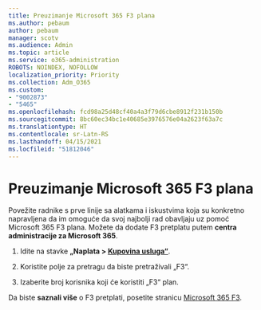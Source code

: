 ```yaml
---
title: Preuzimanje Microsoft 365 F3 plana
ms.author: pebaum
author: pebaum
manager: scotv
ms.audience: Admin
ms.topic: article
ms.service: o365-administration
ROBOTS: NOINDEX, NOFOLLOW
localization_priority: Priority
ms.collection: Adm_O365
ms.custom:
- "9002873"
- "5465"
ms.openlocfilehash: fcd98a25d48cf40a4a3f79d6cbe8912f231b150b
ms.sourcegitcommit: 8bc60ec34bc1e40685e3976576e04a2623f63a7c
ms.translationtype: HT
ms.contentlocale: sr-Latn-RS
ms.lasthandoff: 04/15/2021
ms.locfileid: "51812046"
---
```

# <a name="get-the-microsoft-365-f3-plan"></a>Preuzimanje Microsoft 365 F3 plana

Povežite radnike s prve linije sa alatkama i iskustvima koja su konkretno napravljena da im omoguće da svoj najbolji rad obavljaju uz pomoć Microsoft 365 F3 plana. Možete da dodate F3 pretplatu putem **centra administracije za Microsoft 365**.

1. Idite na stavke **„Naplata > [Kupovina usluga“](https://go.microsoft.com/fwlink/p/?linkid=868433)**.

2. Koristite polje za pretragu da biste pretraživali „F3“.

3. Izaberite broj korisnika koji će koristiti „F3“ plan.

Da biste **saznali više** o F3 pretplati, posetite stranicu [Microsoft 365 F3](https://www.microsoft.com/microsoft-365/microsoft-365-enterprise-f3?activetab=pivot%3aoverviewtab).
